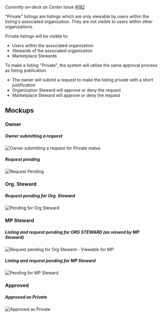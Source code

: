 *Currently on-deck as Center Issue [#182](https://github.com/ozone-development/ozp-center/issues/182)*


"Private" listings are listings which are only viewable by users within the listing's associated organization. They are not visible to users within other organizations.

Private listings will be visible to:
* Users within the associated organization
* Stewards of the associated organization
* Marketplace Stewards

To make a listing "Private", the system will utilize the same approval process as listing publication.
* The owner will submit a request to make the listing private with a short justification
* Organization Steward will approve or deny the request
* Marketplace Steward will approve or deny the request

## Mockups

### Owner

##### Owner submitting a request
![Owner submitting a request for Private status](https://raw.githubusercontent.com/ozone-development/ozp-documentation/master/mockups/marketplace/MP_DetailedView_Admin_Owner_PrivateRequest.png)

##### Request pending
![Request Pending](https://raw.githubusercontent.com/ozone-development/ozp-documentation/master/mockups/marketplace/MP_DetailedView_Admin_Owner_PrivatePending.png)

### Org. Steward

##### Request pending for Org. Steward
![Pending for Org Steward](https://raw.githubusercontent.com/ozone-development/ozp-documentation/master/mockups/marketplace/MP_DetailedView_Admin_OrgSteward_PrivatePending.png)


### MP Steward

##### Listing and request pending for ORG STEWARD (as viewed by MP Steward)
![Request pending for Org Steward - Viewable for MP](https://github.com/ozone-development/ozp-documentation/blob/master/mockups/marketplace/MP_DetailedView_Admin_MPSteward_PendingOrg.png)

##### Listing and request pending for MP Steward
![Pending for MP Steward](https://raw.githubusercontent.com/ozone-development/ozp-documentation/master/mockups/marketplace/MP_DetailedView_Admin_MPSteward_PendingAML.png)

### Approved
##### Approved as Private
![Approved as Private](https://github.com/ozone-development/ozp-documentation/blob/master/mockups/marketplace/MP_DetailedView_Admin_MPSteward_Published.png)